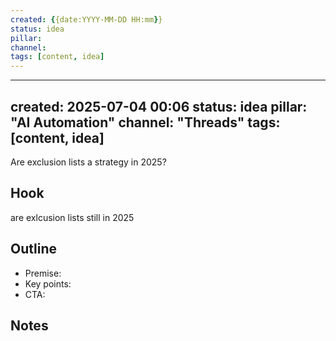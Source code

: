 ```yaml
---
created: {{date:YYYY-MM-DD HH:mm}}
status: idea
pillar: 
channel: 
tags: [content, idea]
---
```


---
created: 2025-07-04 00:06
status: idea
pillar: "AI Automation"
channel: "Threads"
tags: [content, idea]
---
Are exclusion lists a strategy in 2025? 

## Hook  
are exlcusion lists still in 2025

## Outline  
- Premise:  
- Key points:  
- CTA:  

## Notes  
 
